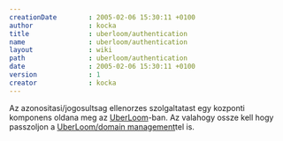 ```yaml
---
creationDate        : 2005-02-06 15:30:11 +0100 
author              : kocka 
title               : uberloom/authentication 
name                : uberloom/authentication 
layout              : wiki 
path                : uberloom/authentication 
date                : 2005-02-06 15:30:11 +0100 
version             : 1 
creator             : kocka 
---
```

Az azonositasi/jogosultsag ellenorzes szolgaltatast egy kozponti komponens oldana meg az [UberLoom](../UberLoom.html)-ban. Az valahogy ossze kell hogy passzoljon a [UberLoom/domain management](../uberloom/domain%20management.html)tel is.
